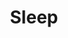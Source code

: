 ---
title: "Sleep"
index:
  - sleep
permalink: /spells/sleep/
tags:
  - Spell
  - 1st Level
  - Enchantment
  - Damage
  - 
available_for:
  - Bard
  - Sorcerer
  - Wizard
level: "1st Level"
school: "Enchantment"
range: "90 ft"
area: "20 ft"
shape: "Sphere"
comp:
  - V
  - S
  - M
material: "a pinch of fine sand, rose petals, or a cricket."
duration: "1 Minute"
effect: ""
description: |
  This spell sends creatures into a magical slumber. Roll 5d8; the total is how many hit points of creatures this spell can affect. Creatures within 20 feet of a point you choose within range are affected in ascending order of their current hit points (ignoring unconscious creatures).

  Starting with the creature that has the lowest current hit points, each creature affected by this spell falls unconscious until the spell ends, the sleeper takes damage, or someone uses an action to shake or slap the sleeper awake. Subtract each creature's hit points from the total before moving on to the creature with the next lowest hit points. A creature's hit points must be equal to or less than the remaining total for that creature to be affected.

  Undead and creatures immune to being charmed aren't affected by this spell.

  **At higher levels.** When you cast this spell using a spell slot of 2nd level or higher, roll an additional 2d8 for each slot level above 1st.
excerpt: "This spell sends creatures into a magical slumber."
source: "Basic Rules"
---